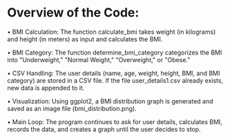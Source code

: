 # Overview of the Code:
•	BMI Calculation: The function calculate_bmi takes weight (in kilograms) and height (in meters) as input and calculates the BMI.

•	BMI Category: The function determine_bmi_category categorizes the BMI into "Underweight," "Normal Weight," "Overweight," or "Obese."

•	CSV Handling: The user details (name, age, weight, height, BMI, and BMI category) are stored in a CSV file. If the file user_details1.csv already exists, new data is appended to it.

•	Visualization: Using ggplot2, a BMI distribution graph is generated and saved as an image file (bmi_distribution.png).

•	Main Loop: The program continues to ask for user details, calculates BMI, records the data, and creates a graph until the user decides to stop.
